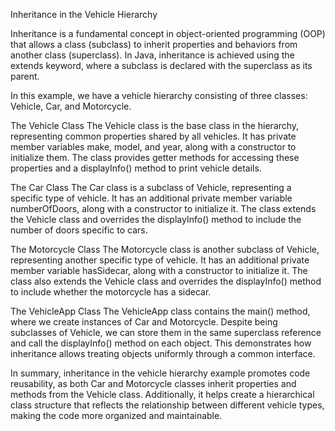 Inheritance in the Vehicle Hierarchy

Inheritance is a fundamental concept in object-oriented programming (OOP) that allows a class (subclass) to inherit properties and behaviors from another class (superclass). In Java, inheritance is achieved using the extends keyword, where a subclass is declared with the superclass as its parent.

In this example, we have a vehicle hierarchy consisting of three classes: Vehicle, Car, and Motorcycle.

The Vehicle Class
The Vehicle class is the base class in the hierarchy, representing common properties shared by all vehicles. It has private member variables make, model, and year, along with a constructor to initialize them. The class provides getter methods for accessing these properties and a displayInfo() method to print vehicle details.

The Car Class
The Car class is a subclass of Vehicle, representing a specific type of vehicle. It has an additional private member variable numberOfDoors, along with a constructor to initialize it. The class extends the Vehicle class and overrides the displayInfo() method to include the number of doors specific to cars.

The Motorcycle Class
The Motorcycle class is another subclass of Vehicle, representing another specific type of vehicle. It has an additional private member variable hasSidecar, along with a constructor to initialize it. The class also extends the Vehicle class and overrides the displayInfo() method to include whether the motorcycle has a sidecar.

The VehicleApp Class
The VehicleApp class contains the main() method, where we create instances of Car and Motorcycle. Despite being subclasses of Vehicle, we can store them in the same superclass reference and call the displayInfo() method on each object. This demonstrates how inheritance allows treating objects uniformly through a common interface.

In summary, inheritance in the vehicle hierarchy example promotes code reusability, as both Car and Motorcycle classes inherit properties and methods from the Vehicle class. Additionally, it helps create a hierarchical class structure that reflects the relationship between different vehicle types, making the code more organized and maintainable.